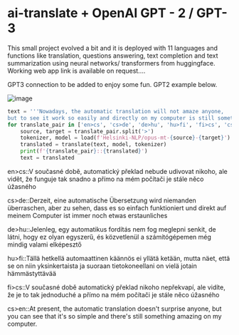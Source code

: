 # ai-translate + OpenAI GPT - 2 / GPT-3

This small project evolved a bit and it is deployed with 11 languages and functions like translation, questions answering, text completion and text summarization using neural networks/ transformers from huggingface. Working web app link is available on request....


GPT3 connection to be added to enjoy some fun. GPT2 example below.

![image](https://user-images.githubusercontent.com/11034264/110789794-90125280-8270-11eb-87b1-34567e5ba034.png)


```python
text = '''Nowadays, the automatic translation will not amaze anyone,
but to see it work so easily and directly on my computer is still something amazing'''
for translate_pair in ['en>cs', 'cs>de', 'de>hu', 'hu>fi', 'fi>cs', 'cs>en']:
    source, target = translate_pair.split('>')
    tokenizer, model = load(f'Helsinki-NLP/opus-mt-{source}-{target}')
    translated = translate(text, model, tokenizer)
    print(f'{translate_pair}::{translated}')
    text = translated
```
en>cs::V současné době, automatický překlad nebude udivovat nikoho, ale vidět, že funguje tak snadno a přímo na mém počítači je stále něco úžasného

cs>de::Derzeit, eine automatische Übersetzung wird niemanden überraschen, aber zu sehen, dass es so einfach funktioniert und direkt auf meinem Computer ist immer noch etwas erstaunliches

de>hu::Jelenleg, egy automatikus fordítás nem fog meglepni senkit, de látni, hogy ez olyan egyszerű, és közvetlenül a számítógépemen még mindig valami elképesztő

hu>fi::Tällä hetkellä automaattinen käännös ei yllätä ketään, mutta näet, että se on niin yksinkertaista ja suoraan tietokoneellani on vielä jotain hämmästyttävää

fi>cs::V současné době automatický překlad nikoho nepřekvapí, ale vidíte, že je to tak jednoduché a přímo na mém počítači je stále něco úžasného

cs>en::At present, the automatic translation doesn't surprise anyone, but you can see that it's so simple and there's still something amazing on my computer.
